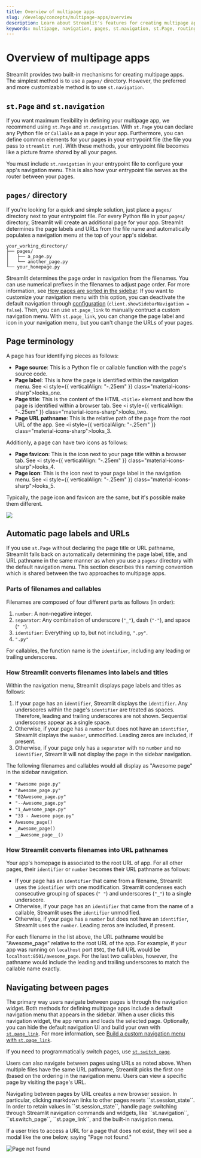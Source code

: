 ```yaml
---
title: Overview of multipage apps
slug: /develop/concepts/multipage-apps/overview
description: Learn about Streamlit's features for creating multipage apps using st.navigation, st.Page, and the pages directory with automatic navigation.
keywords: multipage, navigation, pages, st.navigation, st.Page, routing, sidebar
---
```


# Overview of multipage apps

Streamlit provides two built-in mechanisms for creating multipage apps. The simplest method is to use a `pages/` directory. However, the preferred and more customizable method is to use `st.navigation`.

## `st.Page` and `st.navigation`

If you want maximum flexibility in defining your multipage app, we recommend using `st.Page` and `st.navigation`. With `st.Page` you can declare any Python file or `Callable` as a page in your app. Furthermore, you can define common elements for your pages in your entrypoint file (the file you pass to `streamlit run`). With these methods, your entrypoint file becomes like a picture frame shared by all your pages.

You must include `st.navigation` in your entrypoint file to configure your app's navigation menu. This is also how your entrypoint file serves as the router between your pages.

## `pages/` directory

If you're looking for a quick and simple solution, just place a `pages/` directory next to your entrypoint file. For every Python file in your `pages/` directory, Streamlit will create an additional page for your app. Streamlit determines the page labels and URLs from the file name and automatically populates a navigation menu at the top of your app's sidebar.

```
your_working_directory/
├── pages/
│   ├── a_page.py
│   └── another_page.py
└── your_homepage.py
```

Streamlit determines the page order in navigation from the filenames. You can use numerical prefixes in the filenames to adjust page order. For more information, see [How pages are sorted in the sidebar](/develop/concepts/multipage-apps/pages-directory#how-pages-are-sorted-in-the-sidebar). If you want to customize your navigation menu with this option, you can deactivate the default navigation through [configuration](/develop/api-reference/configuration/config.toml) (`client.showSidebarNavigation = false`). Then, you can use `st.page_link` to manually contruct a custom navigation menu. With `st.page_link`, you can change the page label and icon in your navigation menu, but you can't change the URLs of your pages.

## Page terminology

A page has four identifying pieces as follows:

- **Page source**: This is a Python file or callable function with the page's source code.
- **Page label**: This is how the page is identified within the navigation menu. See <i style={{ verticalAlign: "-.25em" }} class="material-icons-sharp">looks_one</i>.
- **Page title**: This is the content of the HTML `<title>` element and how the page is identified within a browser tab. See <i style={{ verticalAlign: "-.25em" }} class="material-icons-sharp">looks_two</i>.
- **Page URL pathname**: This is the relative path of the page from the root URL of the app. See <i style={{ verticalAlign: "-.25em" }} class="material-icons-sharp">looks_3</i>.

Additionly, a page can have two icons as follows:

- **Page favicon**: This is the icon next to your page title within a browser tab. See <i style={{ verticalAlign: "-.25em" }} class="material-icons-sharp">looks_4</i>.
- **Page icon**: This is the icon next to your page label in the navigation menu. See <i style={{ verticalAlign: "-.25em" }} class="material-icons-sharp">looks_5</i>.

Typically, the page icon and favicon are the same, but it's possible make them different.

<div style={{ maxWidth: '564px', margin: 'auto' }}>
<Image caption="1. Page label, 2.Page titles, 3. Page URL pathname, 4.Page favicon, 5. Page icon" src="/images/page_parts.jpg" frame />
</div>

## Automatic page labels and URLs

If you use `st.Page` without declaring the page title or URL pathname, Streamlit falls back on automatically determining the page label, title, and URL pathname in the same manner as when you use a `pages/` directory with the default navigation menu. This section describes this naming convention which is shared between the two approaches to multipage apps.

### Parts of filenames and callables

Filenames are composed of four different parts as follows (in order):

1. `number`: A non-negative integer.
2. `separator`: Any combination of underscore (`"_"`), dash (`"-"`), and space (`" "`).
3. `identifier`: Everything up to, but not including, `".py"`.
4. `".py"`

For callables, the function name is the `identifier`, including any leading or trailing underscores.

### How Streamlit converts filenames into labels and titles

Within the navigation menu, Streamlit displays page labels and titles as follows:

1. If your page has an `identifier`, Streamlit displays the `identifier`. Any underscores within the page's `identifier` are treated as spaces. Therefore, leading and trailing underscores are not shown. Sequential underscores appear as a single space.
2. Otherwise, if your page has a `number` but does not have an `identifier`, Streamlit displays the `number`, unmodified. Leading zeros are included, if present.
3. Otherwise, if your page only has a `separator` with no `number` and no `identifier`, Streamlit will not display the page in the sidebar navigation.

The following filenames and callables would all display as "Awesome page" in the sidebar navigation.

- `"Awesome page.py"`
- `"Awesome_page.py"`
- `"02Awesome_page.py"`
- `"--Awesome_page.py"`
- `"1_Awesome_page.py"`
- `"33 - Awesome page.py"`
- `Awesome_page()`
- `_Awesome_page()`
- `__Awesome_page__()`

### How Streamlit converts filenames into URL pathnames

Your app's homepage is associated to the root URL of app. For all other pages, their `identifier` or `number` becomes their URL pathname as follows:

- If your page has an `identifier` that came from a filename, Streamlit uses the `identifier` with one modification. Streamlit condenses each consecutive grouping of spaces (`" "`) and underscores (`"_"`) to a single underscore.
- Otherwise, if your page has an `identifier` that came from the name of a callable, Streamlit uses the `identifier` unmodified.
- Otherwise, if your page has a `number` but does not have an `identifier`, Streamlit uses the `number`. Leading zeros are included, if present.

For each filename in the list above, the URL pathname would be "Awesome_page" relative to the root URL of the app. For example, if your app was running on `localhost` port `8501`, the full URL would be `localhost:8501/awesome_page`. For the last two callables, however, the pathname would include the leading and trailing underscores to match the callable name exactly.

## Navigating between pages

The primary way users navigate between pages is through the navigation widget. Both methods for defining multipage apps include a default navigation menu that appears in the sidebar. When a user clicks this navigation widget, the app reruns and loads the selected page. Optionally, you can hide the default navigation UI and build your own with [`st.page_link`](/develop/api-reference/widgets/st.page_link). For more information, see [Build a custom navigation menu with `st.page_link`](/develop/tutorials/multipage/st.page_link-nav).

If you need to programmatically switch pages, use [`st.switch_page`](/develop/api-reference/navigation/st.switch_page).

Users can also navigate between pages using URLs as noted above. When multiple files have the same URL pathname, Streamlit picks the first one (based on the ordering in the navigation menu. Users can view a specific page by visiting the page's URL.

<Important>
    Navigating between pages by URL creates a new browser session. In particular, clicking markdown links to other pages resets ``st.session_state``. In order to retain values in ``st.session_state``, handle page switching through Streamlit navigation commands and widgets, like ``st.navigation``, ``st.switch_page``, ``st.page_link``, and the built-in navigation menu.
</Important>

If a user tries to access a URL for a page that does not exist, they will see a modal like the one below, saying "Page not found."

<div style={{ maxWidth: '75%', margin: 'auto' }}>
<Image alt="Page not found" src="/images/mpa-page-not-found.png" />
</div>
